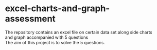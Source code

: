 # excel-charts-and-graph-assessment
The repository contains an excel file on certain  data set  along side charts and graph accompanied with 5 questions  
The aim of this project is to solve the  5 questions.
